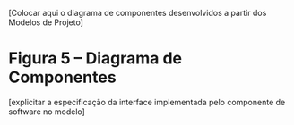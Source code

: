 [Colocar aqui o diagrama de componentes desenvolvidos a partir dos Modelos de Projeto]

# Figura 5 – Diagrama de Componentes

[explicitar a especificação da interface implementada pelo componente de software no modelo]
